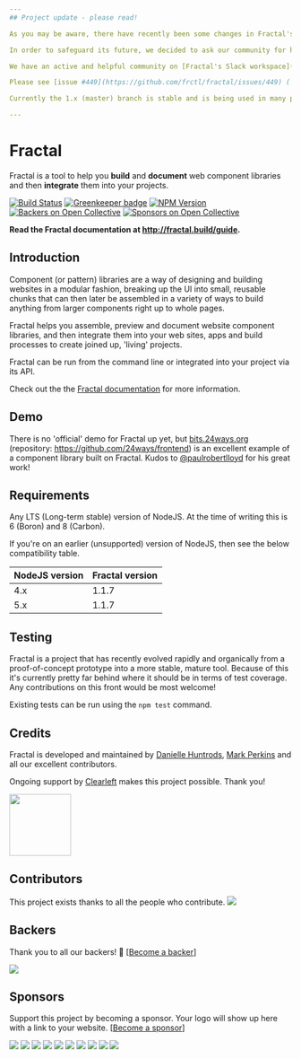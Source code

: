 ```yaml
---
## Project update - please read!

As you may be aware, there have recently been some changes in Fractal's core team.

In order to safeguard its future, we decided to ask our community for help, and the response has been overwhelming. **We've received so many offers of support in all forms that we can safely say that development will be starting up again shortly. Thank you all!**

We have an active and helpful community on [Fractal's Slack workspace](https://slack.fractal.build/) - join us there for support and tips.

Please see [issue #449](https://github.com/frctl/fractal/issues/449) ('An update on Fractal's future development') for more details about how we are planning on moving Fractal forwards in the future.

Currently the 1.x (master) branch is stable and is being used in many projects. Documentation for this version is available at https://fractal.build. The 2.0 (beta) branch is _not_ recommended for use as there are many outstanding issues + bugs, limited documentation and may change _significantly_ once development begins again.

---
```


# Fractal

Fractal is a tool to help you **build** and **document** web component libraries and then **integrate** them into your projects.

[![Build Status](https://img.shields.io/travis/frctl/fractal/master.svg?style=flat-square)](https://travis-ci.org/frctl/fractal)
[![Greenkeeper badge](https://img.shields.io/badge/greenkeeper-enabled-brightgreen.svg?style=flat-square)](https://greenkeeper.io/)
[![NPM Version](https://img.shields.io/npm/v/@frctl/fractal.svg?style=flat-square)](https://www.npmjs.com/package/@frctl/fractal)
[![Backers on Open Collective](https://opencollective.com/fractal/backers/badge.svg?style=flat-square)](#backers) 
[![Sponsors on Open Collective](https://opencollective.com/fractal/sponsors/badge.svg?style=flat-square)](#sponsors)

**Read the Fractal documentation at http://fractal.build/guide.**

## Introduction

Component (or pattern) libraries are a way of designing and building websites in a modular fashion, breaking up the UI into small, reusable chunks that can then later be assembled in a variety of ways to build anything from larger components right up to whole pages.

Fractal helps you assemble, preview and document website component libraries, and then integrate them into your web sites, apps and build processes to create joined up, 'living' projects.

Fractal can be run from the command line or integrated into your project via its API.

Check out the the [Fractal documentation](http://fractal.build/guide) for more information.

## Demo

There is no 'official' demo for Fractal up yet, but [bits.24ways.org](http://bits.24ways.org) (repository: https://github.com/24ways/frontend) is an excellent example of a component library built on Fractal. Kudos to [@paulrobertlloyd](https://github.com/paulrobertlloyd) for his great work!

## Requirements

Any LTS (Long-term stable) version of NodeJS. At the time of writing this is 6 (Boron) and 8 (Carbon).

If you're on an earlier (unsupported) version of NodeJS, then see the below compatibility table.

| NodeJS version | Fractal version |
| -------------- | --------------- |
| 4.x            | 1.1.7           |
| 5.x            | 1.1.7           |

## Testing

Fractal is a project that has recently evolved rapidly and organically from a proof-of-concept prototype into a more stable, mature tool. Because of this it's currently pretty far behind where it should be in terms of test coverage. Any contributions on this front would be most welcome!

Existing tests can be run using the `npm test` command.

## Credits

Fractal is developed and maintained by [Danielle Huntrods](http://github.com/dkhuntrods), [Mark Perkins](http://github.com/allmarkedup) and all our excellent contributors.

Ongoing support by [Clearleft](https://clearleft.com) makes this project possible. Thank you!

<a href="https://clearleft.com"><img width="110" src="http://clearleft.s3.amazonaws.com/logo.png"></a>

## Contributors

This project exists thanks to all the people who contribute. 
<a href="https://github.com/frctl/fractal/graphs/contributors"><img src="https://opencollective.com/fractal/contributors.svg?width=890&button=false" /></a>


## Backers

Thank you to all our backers! 🙏 [[Become a backer](https://opencollective.com/fractal#backer)]

<a href="https://opencollective.com/fractal#backers" target="_blank"><img src="https://opencollective.com/fractal/backers.svg?width=890"></a>


## Sponsors

Support this project by becoming a sponsor. Your logo will show up here with a link to your website. [[Become a sponsor](https://opencollective.com/fractal#sponsor)]

<a href="https://opencollective.com/fractal/sponsor/0/website" target="_blank"><img src="https://opencollective.com/fractal/sponsor/0/avatar.svg"></a>
<a href="https://opencollective.com/fractal/sponsor/1/website" target="_blank"><img src="https://opencollective.com/fractal/sponsor/1/avatar.svg"></a>
<a href="https://opencollective.com/fractal/sponsor/2/website" target="_blank"><img src="https://opencollective.com/fractal/sponsor/2/avatar.svg"></a>
<a href="https://opencollective.com/fractal/sponsor/3/website" target="_blank"><img src="https://opencollective.com/fractal/sponsor/3/avatar.svg"></a>
<a href="https://opencollective.com/fractal/sponsor/4/website" target="_blank"><img src="https://opencollective.com/fractal/sponsor/4/avatar.svg"></a>
<a href="https://opencollective.com/fractal/sponsor/5/website" target="_blank"><img src="https://opencollective.com/fractal/sponsor/5/avatar.svg"></a>
<a href="https://opencollective.com/fractal/sponsor/6/website" target="_blank"><img src="https://opencollective.com/fractal/sponsor/6/avatar.svg"></a>
<a href="https://opencollective.com/fractal/sponsor/7/website" target="_blank"><img src="https://opencollective.com/fractal/sponsor/7/avatar.svg"></a>
<a href="https://opencollective.com/fractal/sponsor/8/website" target="_blank"><img src="https://opencollective.com/fractal/sponsor/8/avatar.svg"></a>
<a href="https://opencollective.com/fractal/sponsor/9/website" target="_blank"><img src="https://opencollective.com/fractal/sponsor/9/avatar.svg"></a>



